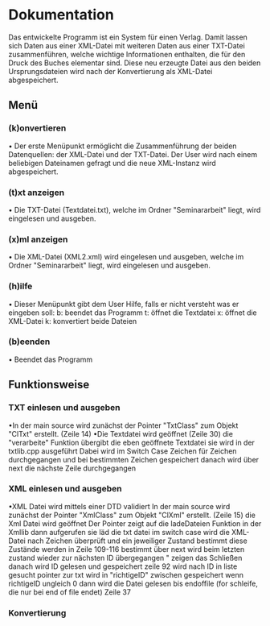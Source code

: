 
# Dokumentation
Das entwickelte Programm ist ein System für einen Verlag. Damit lassen sich Daten aus einer XML-Datei mit weiteren Daten aus einer TXT-Datei zusammenführen, welche wichtige Informationen enthalten, die für den Druck des Buches elementar sind. Diese neu erzeugte Datei aus den beiden Ursprungsdateien wird nach der Konvertierung als XML-Datei abgespeichert.
## Menü
### (k)onvertieren
•	Der erste Menüpunkt ermöglicht die Zusammenführung der beiden Datenquellen: der XML-Datei und der TXT-Datei. Der User wird nach einem beliebigen Dateinamen gefragt und die neue XML-Instanz wird abgespeichert.
### (t)xt anzeigen
• Die TXT-Datei (Textdatei.txt), welche im Ordner "Seminararbeit" liegt, wird eingelesen und ausgeben.
### (x)ml anzeigen
• Die XML-Datei (XML2.xml) wird eingelesen und ausgeben, welche im Ordner "Seminararbeit" liegt, wird eingelesen und ausgeben.
### (h)ilfe
•	Dieser Menüpunkt gibt dem User Hilfe, falls er nicht versteht was er eingeben soll:
b: beendet das Programm 
t: öffnet die Textdatei
x: öffnet die XML-Datei 
k: konvertiert beide Dateien
### (b)eenden
•	Beendet das Programm 
## Funktionsweise
### TXT einlesen und ausgeben
•In der main source wird zunächst der Pointer "TxtClass" zum Objekt "ClTxt" erstellt. (Zeile 14)
•Die Textdatei wird geöffnet (Zeile 30)
die "verarbeite" Funktion übergibt die eben geöffnete Textdatei
sie wird in der txtlib.cpp ausgeführt
Dabei wird im Switch Case Zeichen für Zeichen durchgegangen und bei bestimmten Zeichen gespeichert
danach wird über next die nächste Zeile durchgegangen

### XML einlesen und ausgeben
•XML Datei wird mittels einer DTD validiert
In der main source wird zunächst der Pointer "XmlClass" zum Objekt "ClXml" erstellt. (Zeile 15)
die Xml Datei wird geöffnet
Der Pointer zeigt auf die ladeDateien Funktion 
in der Xmllib dann aufgerufen
sie läd die txt datei
im switch case wird die XML-Datei nach Zeichen überprüft und ein jeweiliger Zustand bestimmt
diese Zustände werden in Zeile 109-116 bestimmt
über next wird beim letzten zustand wieder zur nächsten ID übergegangen
" zeigen das Schließen danach wird ID gelesen und gespeichert
zeile 92 wird nach ID in liste gesucht
pointer zur txt wird in "richtigeID" zwischen gespeichert
wenn richtigeID ungleich 0 dann wird die Datei gelesen bis endoffile (for schleife, die nur bei end of file endet) Zeile 37

### Konvertierung






